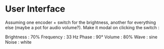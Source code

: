 # User Interface

Assuming one encoder + switch for the brightness, another for everything else (maybe a pot for audio volume?). Make it modal on clicking the switch :

Brightness : 70%
Frequency : 33 Hz
Phase : 90°
Volume : 80%
Wave : sine
Noise : white
